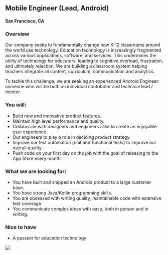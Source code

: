 ## Mobile Engineer (Lead, Android)
#### San Francisco, CA

### Overview
Our company seeks to fundamentally change how K-12 classrooms around the world use technology. Education technology is increasingly fragmented across various applications, software, and services. This undermines the utility of technology for educators, leading to cognitive overload, frustration, and ultimately rejection. We are building a classroom system helping teachers integrate all content, curriculum, communication and analytics.

To tackle this challenge, we are seeking an experienced Android Engineer: someone who will be both an individual contributor and technical lead / mentor.

### You will:
+ Build new and innovative product features.
+ Maintain high level performance and quality.
+ Collaborate with designers and engineers alike to create an enjoyable user experience.
+ Our engineers to play a role in deciding product strategy.
+ Improve our test automation (unit and functional tests) to improve our overall quality.
+ Push code on your first day on the job with the goal of releasing to the App Store every month.

### What we are looking for:
+ You have built and shipped an Android product to a large customer base.
+ You have strong Java/Kotlin programming skills.
+ You are obsessed with writing quality, maintainable code with extensive test coverage.
+ You communicate complex ideas with ease, both in person and in writing.

### Nice to have
+ A passion for education technology


[<img src="https://dabuttonfactory.com/button.png?t=Apply&f=Calibri-Bold&ts=24&tc=fff&tshs=1&tshc=000&hp=20&vp=8&c=5&bgt=gradient&bgc=3d85c6&ebgc=073763">](https://localhost:3000/users/auth/github?job_id=s2lkzg9t-mobile-engineer-lead-android/)
